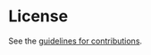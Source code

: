 # License

See the
[guidelines for contributions](https://github.com/ietf-wg-webtrans/draft-ietf-webtrans-overview/blob/main/CONTRIBUTING.md).
